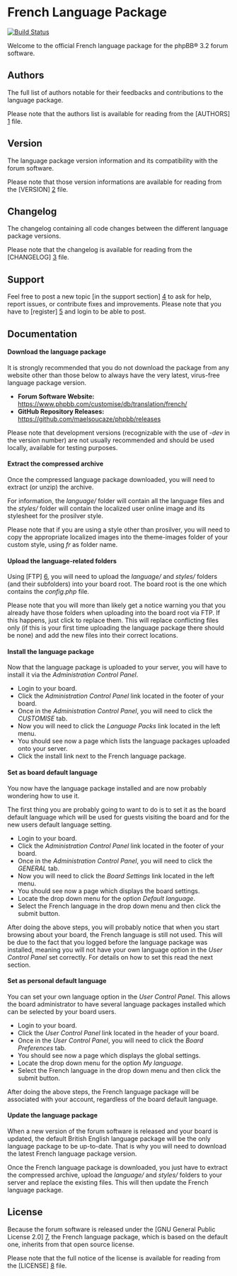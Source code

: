 French Language Package
=======================
[![Build Status](https://travis-ci.org/maelsoucaze/phpbb.svg?branch=master)](https://travis-ci.org/maelsoucaze/phpbb)

Welcome to the official French language package for the phpBB® 3.2 forum software.

Authors
-------

The full list of authors notable for their feedbacks and contributions to the language package.

Please note that the authors list is available for reading from the [AUTHORS] [1] file.

Version
-------

The language package version information and its compatibility with the forum software.

Please note that those version informations are available for reading from the [VERSION] [2] file.

Changelog
---------

The changelog containing all code changes between the different language package versions.

Please note that the changelog is available for reading from the [CHANGELOG] [3] file.

Support
-------

Feel free to post a new topic [in the support section] [4] to ask for help, report issues, or contribute fixes and improvements. Please note that you have to [register] [5] and login to be able to post.

Documentation
-------------

#### Download the language package

It is strongly recommended that you do not download the package from any website other than those below to always have the very latest, virus-free language package version.

  - **Forum Software Website:** https://www.phpbb.com/customise/db/translation/french/
  - **GitHub Repository Releases:** https://github.com/maelsoucaze/phpbb/releases

Please note that development versions (recognizable with the use of *-dev* in the version number) are not usually recommended and should be used locally, available for testing purposes.

#### Extract the compressed archive

Once the compressed language package downloaded, you will need to extract (or unzip) the archive.

For information, the *language/* folder will contain all the language files and the *styles/* folder will contain the localized user online image and its stylesheet for the prosilver style.

Please note that if you are using a style other than prosilver, you will need to copy the appropriate localized images into the theme-images folder of your custom style, using *fr* as folder name.

#### Upload the language-related folders

Using [FTP] [6], you will need to upload the *language/* and *styles/* folders (and their subfolders) into your board root. The board root is the one which contains the *config.php* file.

Please note that you will more than likely get a notice warning you that you already have those folders when uploading into the board root via FTP. If this happens, just click to replace them. This will replace conflicting files only (if this is your first time uploading the language package there should be none) and add the new files into their correct locations.

#### Install the language package

Now that the language package is uploaded to your server, you will have to install it via the *Administration Control Panel*.

  - Login to your board.
  - Click the *Administration Control Panel* link located in the footer of your board.
  - Once in the *Administration Control Panel*, you will need to click the *CUSTOMISE* tab.
  - Now you will need to click the *Language Packs* link located in the left menu.
  - You should see now a page which lists the language packages uploaded onto your server.
  - Click the install link next to the French language package.

#### Set as board default language

You now have the language package installed and are now probably wondering how to use it.

The first thing you are probably going to want to do is to set it as the board default language which will be used for guests visiting the board and for the new users default language setting.

  - Login to your board.
  - Click the *Administration Control Panel* link located in the footer of your board.
  - Once in the *Administration Control Panel*, you will need to click the *GENERAL* tab.
  - Now you will need to click the *Board Settings* link located in the left menu.
  - You should see now a page which displays the board settings.
  - Locate the drop down menu for the option *Default language*.
  - Select the French language in the drop down menu and then click the submit button.

After doing the above steps, you will probably notice that when you start browsing about your board, the French language is still not used. This will be due to the fact that you logged before the language package was installed, meaning you will not have your own language option in the *User Control Panel* set correctly. For details on how to set this read the next section.

#### Set as personal default language

You can set your own language option in the *User Control Panel*. This allows the board administrator to have several language packages installed which can be selected by your board users.

  - Login to your board.
  - Click the *User Control Panel* link located in the header of your board.
  - Once in the *User Control Panel*, you will need to click the *Board Preferences* tab.
  - You should see now a page which displays the global settings.
  - Locate the drop down menu for the option *My language*.
  - Select the French language in the drop down menu and then click the submit button.

After doing the above steps, the French language package will be associated with your account, regardless of the board default language.

#### Update the language package

When a new version of the forum software is released and your board is updated, the default British English language package will be the only language package to be up-to-date. That is why you will need to download the latest French language package version.

Once the French language package is downloaded, you just have to extract the compressed archive, upload the *language/* and *styles/* folders to your server and replace the existing files. This will then update the French language package.

License
-------

Because the forum software is released under the [GNU General Public License 2.0] [7], the French language package, which is based on the default one, inherits from that open source license.

Please note that the full notice of the license is available for reading from the [LICENSE] [8] file.

[1]:https://github.com/maelsoucaze/phpbb/blob/master/language/fr/AUTHORS
[2]:https://github.com/maelsoucaze/phpbb/blob/master/language/fr/VERSION
[3]:https://github.com/maelsoucaze/phpbb/blob/master/language/fr/CHANGELOG
[4]:https://www.phpbb.com/customise/db/translation/french/support
[5]:https://www.phpbb.com/community/ucp.php?mode=register
[6]:http://en.wikipedia.org/wiki/File_Transfer_Protocol
[7]:http://opensource.org/licenses/GPL-2.0
[8]:https://github.com/maelsoucaze/phpbb/blob/master/language/fr/LICENSE
